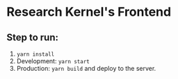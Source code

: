 # Research Kernel's Frontend 

## Step to run:
1. ``yarn install``
2. Development: ``yarn start``
3. Production: ``yarn build`` and deploy to the server.